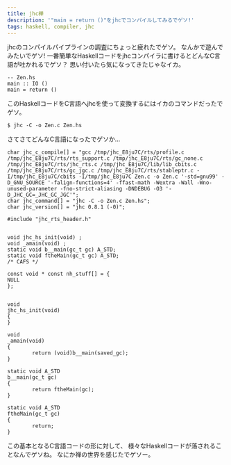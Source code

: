 ```yaml
---
title: jhc禅
description: '"main = return ()"をjhcでコンパイルしてみるでゲソ!'
tags: haskell, compiler, jhc
---
```


jhcのコンパイルパイプラインの調査にちょっと疲れたでゲソ。
なんかで遊んでみたいでゲソ!
一番簡単なHaskellコードをjhcコンパイラに書けるとどんなC言語が吐かれるでゲソ？
思い付いたら気になってきたじゃなイカ。

~~~ {.haskell}
-- Zen.hs
main :: IO ()
main = return ()
~~~

このHaskellコードをC言語へjhcを使って変換するにはイカのコマンドだったでゲソ。

~~~
$ jhc -C -o Zen.c Zen.hs
~~~

さてさてどんなC言語になったでゲソか...

~~~ {.c}
char jhc_c_compile[] = "gcc /tmp/jhc_E8ju7C/rts/profile.c /tmp/jhc_E8ju7C/rts/rts_support.c /tmp/jhc_E8ju7C/rts/gc_none.c /tmp/jhc_E8ju7C/rts/jhc_rts.c /tmp/jhc_E8ju7C/lib/lib_cbits.c /tmp/jhc_E8ju7C/rts/gc_jgc.c /tmp/jhc_E8ju7C/rts/stableptr.c -I/tmp/jhc_E8ju7C/cbits -I/tmp/jhc_E8ju7C Zen.c -o Zen.c '-std=gnu99' -D_GNU_SOURCE '-falign-functions=4' -ffast-math -Wextra -Wall -Wno-unused-parameter -fno-strict-aliasing -DNDEBUG -O3 '-D_JHC_GC=_JHC_GC_JGC'";
char jhc_command[] = "jhc -C -o Zen.c Zen.hs";
char jhc_version[] = "jhc 0.8.1 (-0)";

#include "jhc_rts_header.h"


void jhc_hs_init(void) ;
void _amain(void) ;
static void b__main(gc_t gc) A_STD;
static void ftheMain(gc_t gc) A_STD;
/* CAFS */

const void * const nh_stuff[] = {
NULL
};


void 
jhc_hs_init(void)
{
}

void 
_amain(void)
{
        return (void)b__main(saved_gc);
}

static void A_STD
b__main(gc_t gc)
{
        return ftheMain(gc);
}

static void A_STD
ftheMain(gc_t gc)
{
        return;
}
~~~

この基本となるC言語コードの形に対して、
様々なHaskellコードが落されることなんでゲソね。
なにか禅の世界を感じたでゲソー。
